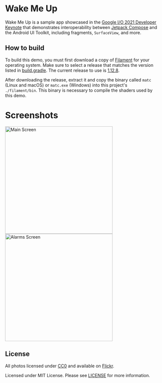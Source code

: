# Wake Me Up

Wake Me Up is a sample app showcased in the
[Google I/O 2021 Developer Keynote](https://youtu.be/D_mVOAXcrtc?t=817) that demonstrates
interoperability between [Jetpack Compose](https://developer.android.com/jetpack/compose) and the
Android UI Toolkit, including fragments, `SurfaceView`, and more.

## How to build

To build this demo, you must first download a copy of
[Filament](https://github.com/google/filament/releases) for your operating system. Make sure to
select a release that matches the version listed in [build.gradle](./build.gradle). The current
release to use is [1.12.8](https://github.com/google/filament/releases/tag/v1.12.8).

After downloading the release, extract it and copy the binary called `matc` (Linux and macOS) or 
`matc.exe` (Windows) into this project's `./filament/bin`. This binary is necessary to compile the
shaders used by this demo.

# Screenshots
  
<p>
  <img alt="Main Screen" src="assets/keynote_demo_1.png" width="350px" />
  <img alt="Alarms Screen" src="assets/keynote_demo_2.png" width="350px" />
</p>
                                                                                                      
## License

All photos licensed under [CC0](https://creativecommons.org/share-your-work/public-domain/cc0/)
and available on [Flickr](https://www.flickr.com/photos/romainguy/).

Licensed under MIT License. Please see [LICENSE](./LICENSE) for more information.
